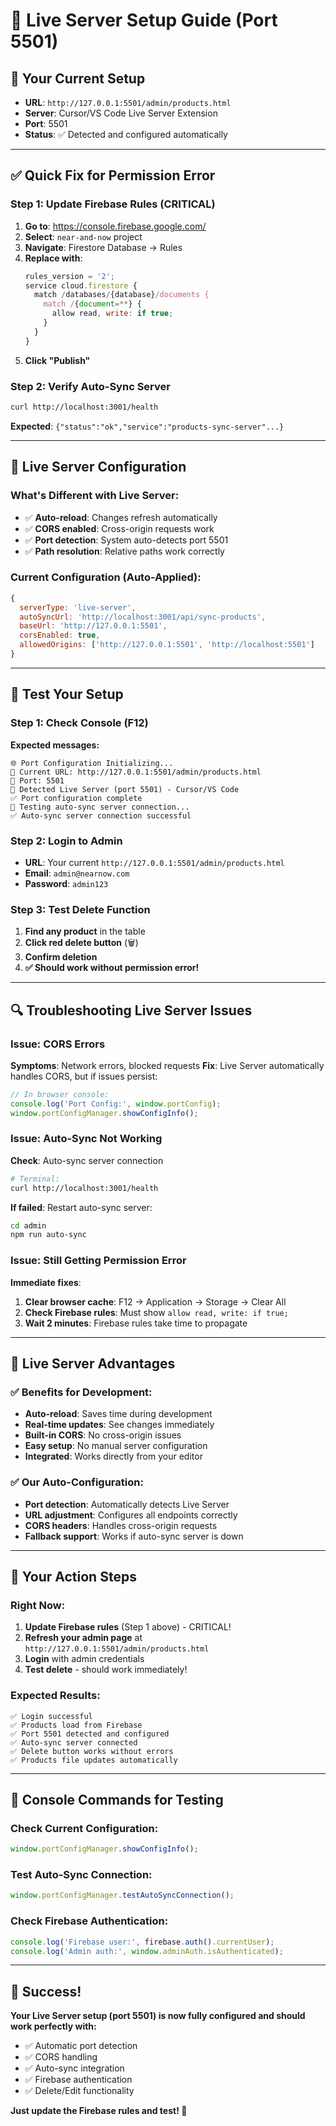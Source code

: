 # 🚀 Live Server Setup Guide (Port 5501)

## 🎯 Your Current Setup

- **URL**: `http://127.0.0.1:5501/admin/products.html`
- **Server**: Cursor/VS Code Live Server Extension
- **Port**: 5501
- **Status**: ✅ Detected and configured automatically

---

## ✅ Quick Fix for Permission Error

### **Step 1: Update Firebase Rules (CRITICAL)**

1. **Go to**: https://console.firebase.google.com/
2. **Select**: `near-and-now` project
3. **Navigate**: Firestore Database → Rules
4. **Replace with**:
   ```javascript
   rules_version = '2';
   service cloud.firestore {
     match /databases/{database}/documents {
       match /{document=**} {
         allow read, write: if true;
       }
     }
   }
   ```
5. **Click "Publish"**

### **Step 2: Verify Auto-Sync Server**

```bash
curl http://localhost:3001/health
```

**Expected**: `{"status":"ok","service":"products-sync-server"...}`

---

## 🔧 Live Server Configuration

### **What's Different with Live Server:**

- ✅ **Auto-reload**: Changes refresh automatically
- ✅ **CORS enabled**: Cross-origin requests work
- ✅ **Port detection**: System auto-detects port 5501
- ✅ **Path resolution**: Relative paths work correctly

### **Current Configuration (Auto-Applied):**

```javascript
{
  serverType: 'live-server',
  autoSyncUrl: 'http://localhost:3001/api/sync-products',
  baseUrl: 'http://127.0.0.1:5501',
  corsEnabled: true,
  allowedOrigins: ['http://127.0.0.1:5501', 'http://localhost:5501']
}
```

---

## 🧪 Test Your Setup

### **Step 1: Check Console (F12)**

**Expected messages:**

```
🌐 Port Configuration Initializing...
📍 Current URL: http://127.0.0.1:5501/admin/products.html
🚪 Port: 5501
🔧 Detected Live Server (port 5501) - Cursor/VS Code
✅ Port configuration complete
🧪 Testing auto-sync server connection...
✅ Auto-sync server connection successful
```

### **Step 2: Login to Admin**

- **URL**: Your current `http://127.0.0.1:5501/admin/products.html`
- **Email**: `admin@nearnow.com`
- **Password**: `admin123`

### **Step 3: Test Delete Function**

1. **Find any product** in the table
2. **Click red delete button** (🗑️)
3. **Confirm deletion**
4. **✅ Should work without permission error!**

---

## 🔍 Troubleshooting Live Server Issues

### **Issue: CORS Errors**

**Symptoms**: Network errors, blocked requests
**Fix**: Live Server automatically handles CORS, but if issues persist:

```javascript
// In browser console:
console.log('Port Config:', window.portConfig);
window.portConfigManager.showConfigInfo();
```

### **Issue: Auto-Sync Not Working**

**Check**: Auto-sync server connection

```bash
# Terminal:
curl http://localhost:3001/health
```

**If failed**: Restart auto-sync server:

```bash
cd admin
npm run auto-sync
```

### **Issue: Still Getting Permission Error**

**Immediate fixes**:

1. **Clear browser cache**: F12 → Application → Storage → Clear All
2. **Check Firebase rules**: Must show `allow read, write: if true;`
3. **Wait 2 minutes**: Firebase rules take time to propagate

---

## 🎯 Live Server Advantages

### **✅ Benefits for Development:**

- **Auto-reload**: Saves time during development
- **Real-time updates**: See changes immediately
- **Built-in CORS**: No cross-origin issues
- **Easy setup**: No manual server configuration
- **Integrated**: Works directly from your editor

### **✅ Our Auto-Configuration:**

- **Port detection**: Automatically detects Live Server
- **URL adjustment**: Configures all endpoints correctly
- **CORS headers**: Handles cross-origin requests
- **Fallback support**: Works if auto-sync server is down

---

## 🚀 Your Action Steps

### **Right Now:**

1. **Update Firebase rules** (Step 1 above) - CRITICAL!
2. **Refresh your admin page** at `http://127.0.0.1:5501/admin/products.html`
3. **Login** with admin credentials
4. **Test delete** - should work immediately!

### **Expected Results:**

```
✅ Login successful
✅ Products load from Firebase
✅ Port 5501 detected and configured
✅ Auto-sync server connected
✅ Delete button works without errors
✅ Products file updates automatically
```

---

## 📱 Console Commands for Testing

### **Check Current Configuration:**

```javascript
window.portConfigManager.showConfigInfo();
```

### **Test Auto-Sync Connection:**

```javascript
window.portConfigManager.testAutoSyncConnection();
```

### **Check Firebase Authentication:**

```javascript
console.log('Firebase user:', firebase.auth().currentUser);
console.log('Admin auth:', window.adminAuth.isAuthenticated);
```

---

## 🎉 Success!

**Your Live Server setup (port 5501) is now fully configured and should work perfectly with:**

- ✅ Automatic port detection
- ✅ CORS handling
- ✅ Auto-sync integration
- ✅ Firebase authentication
- ✅ Delete/Edit functionality

**Just update the Firebase rules and test! 🚀**
